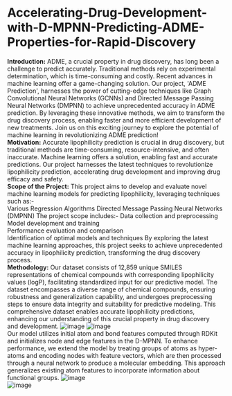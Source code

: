 # Accelerating-Drug-Development-with-D-MPNN-Predicting-ADME-Properties-for-Rapid-Discovery

**Introduction:**
ADME, a crucial property in drug discovery, has long been a challenge to predict accurately. Traditional methods rely on experimental determination, which is time-consuming and costly. Recent advances in machine learning offer a game-changing solution. Our project, 'ADME Prediction', harnesses the power of cutting-edge techniques like Graph Convolutional Neural Networks (GCNNs) and Directed Message Passing Neural Networks (DMPNN) to achieve unprecedented accuracy in ADME prediction. By leveraging these innovative methods, we aim to transform the drug discovery process, enabling faster and more efficient development of new treatments. Join us on this exciting journey to explore the potential of machine learning in revolutionizing ADME prediction!<br>
**Motivation:**
Accurate lipophilicity prediction is crucial in drug discovery, but traditional methods are time-consuming, resource-intensive, and often inaccurate. Machine learning offers a solution, enabling fast and accurate predictions. Our project harnesses the latest techniques to revolutionize lipophilicity prediction, accelerating drug development and improving drug efficacy and safety.<br>
**Scope of the Project:**
This project aims to develop and evaluate novel machine learning models for predicting lipophilicity, leveraging techniques such as:-    
    Various Regression Algorithms                                                                      Directed Message Passing Neural Networks (DMPNN)                                              The project scope includes:-                                                                           Data collection and preprocessing                                                                  Model development and training                                                                 
    Performance evaluation and comparison                                                     
    Identification of optimal models and techniques                                                By exploring the latest machine learning approaches, this project seeks to achieve unprecedented accuracy in lipophilicity prediction, transforming the drug discovery process.<br>
**Methodology:**
Our dataset consists of 12,859 unique SMILES representations of chemical compounds with corresponding lipophilicity values (logP), facilitating standardized input for our predictive model. The dataset encompasses a diverse range of chemical compounds, ensuring robustness and generalization capability, and undergoes preprocessing steps to ensure data integrity and suitability for predictive modeling. This comprehensive dataset enables accurate lipophilicity predictions, enhancing our understanding of this crucial property in drug discovery and development.
![image](https://github.com/sid563/Accelerating-Drug-Development-with-D-MPNN-Predicting-ADME-Properties-for-Rapid-Discovery/assets/111000492/6f64980f-b44c-49cd-b52e-674a4724bc8a)
![image](https://github.com/sid563/Accelerating-Drug-Development-with-D-MPNN-Predicting-ADME-Properties-for-Rapid-Discovery/assets/111000492/d3bf1fcc-3c7f-4261-a721-45ff56b590be)  <br>
Our model utilizes initial atom and bond features computed through RDKit and initializes node and edge features in the D-MPNN. To enhance performance, we extend the model by treating groups of atoms as hyper-atoms and encoding nodes with feature vectors, which are then processed through a neural network to produce a molecular embedding. This approach generalizes existing atom features to incorporate information about functional groups.
![image](https://github.com/sid563/Accelerating-Drug-Development-with-D-MPNN-Predicting-ADME-Properties-for-Rapid-Discovery/assets/111000492/5ae88ef8-a94f-4ec4-8072-1bd076504d4b)
<br>
![image](https://github.com/sid563/Accelerating-Drug-Development-with-D-MPNN-Predicting-ADME-Properties-for-Rapid-Discovery/assets/111000492/a34e2e39-14d4-4bb9-9820-47ad96012c20)








